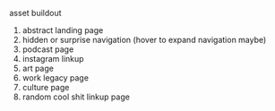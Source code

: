 asset buildout

1. abstract landing page
2. hidden or surprise navigation (hover to expand navigation maybe)
3. podcast page
4. instagram linkup
5. art page
6. work legacy page
7. culture page
8. random cool shit linkup page